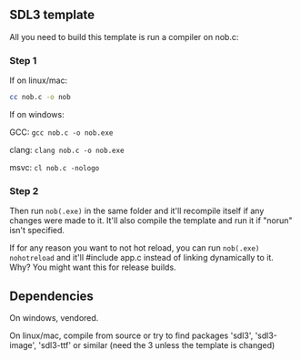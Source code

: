 ## SDL3 template

All you need to build this template is run a compiler on nob.c:

### Step 1
If on linux/mac:
```bash
cc nob.c -o nob
```

If on windows:

GCC: `gcc nob.c -o nob.exe`

clang: `clang nob.c -o nob.exe`

msvc: `cl nob.c -nologo`

### Step 2
Then run `nob(.exe)` in the same folder and it'll recompile itself if any changes were made to it. It'll also compile the template and run it if "norun" isn't specified.

If for any reason you want to not hot reload, you can run `nob(.exe) nohotreload` and it'll #include app.c instead of linking dynamically to it. Why? You might want this for release builds.

## Dependencies

On windows, vendored.

On linux/mac, compile from source or try to find packages 'sdl3', 'sdl3-image', 'sdl3-ttf' or similar (need the 3 unless the template is changed)
